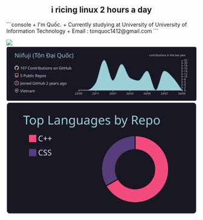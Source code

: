 <div align="center">
  <h2>i ricing linux 2 hours a day</h2>
</div>
```console
  + I'm Quốc. 
  + Currently studying at University of University of Information Technology
  + Email : tonquoc1412@gmail.com
```

![](output.gif)
[![](https://raw.githubusercontent.com/niifuji/niifuji/master/profile-summary-card-output/rose_pine/0-profile-details.svg)](https://github.com/vn7n24fzkq/github-profile-summary-cards)
[![](https://raw.githubusercontent.com/niifuji/niifuji/master/profile-summary-card-output/rose_pine/1-repos-per-language.svg)](https://github.com/vn7n24fzkq/github-profile-summary-cards) 
